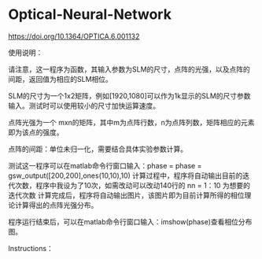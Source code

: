 # Optical-Neural-Network
https://doi.org/10.1364/OPTICA.6.001132

使用说明：

请注意，这一程序为函数，其输入参数为SLM的尺寸，点阵的光强，以及点阵的间距，返回值为相应的SLM相位。

SLM的尺寸为一个1x2矩阵，例如[1920,1080]可以作为1k显示的SLM的尺寸参数输入。测试时可以使用较小的尺寸加快运算速度。

点阵光强为一个 mxn的矩阵，其中m为点阵行数，n为点阵列数，矩阵相应的元素即为该点的强度。

点阵的间距：单位未归一化，需要结合具体实验参数计算。

测试这一程序可以在matlab命令行窗口输入：phase = phase = gsw_output([200,200],ones(10,10),10)
计算过程中，程序将自动输出目前的迭代次数，程序中我设为了10次，如需改动可以改动140行的 nn = 1：10 为想要的迭代次数
计算完成后，程序将自动输出图片，该图片即为目前计算所得的相位理论计算得出的点阵光强分布。

程序运行结束后，可以在matlab命令行窗口输入：imshow(phase)查看相位分布图。

Instructions：
